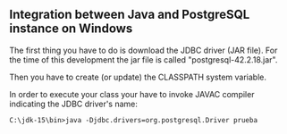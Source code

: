 ## Integration between Java and PostgreSQL instance on Windows

The first thing you have to do is download the JDBC driver (JAR file). For the time of this development the jar file is called "postgresql-42.2.18.jar".

Then you have to create (or update) the CLASSPATH system variable.

In order to execute your class your have to invoke JAVAC compiler indicating the JDBC driver's name:

```
C:\jdk-15\bin>java -Djdbc.drivers=org.postgresql.Driver prueba
```
